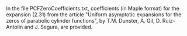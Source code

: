 In the file PCFZeroCoefficients.txt, coefficients (in Maple format) for the expansion (2.31) from the article 
"Uniform asymptotic expansions for the zeros of parabolic cylinder functions", by  T.M. Dunster, A. Gil, D. Ruiz-Antolin and 
J. Segura, are provided.
